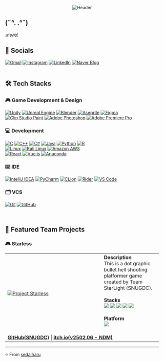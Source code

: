 <div align="center">
    
![Header](https://capsule-render.vercel.app/api?type=transparent&fontColor=fff&text=Sedal.Haru&height=150&fontSize=70&desc=Github%20Archive&descAlignY=75&descAlign=63)

</div>

<div align="left">
    <h2>(˶ᐢ. .ᐢ˵)</h2>
    ℋ𝑒𝓁𝓁𝑜!
</div>

<div align="left">
    <h2>📱 Socials</h2>
    <a href="mailto:sedalharu@gmail.com"><img src="https://img.shields.io/badge/Gmail-D14836?style=for-the-badge&logo=gmail&logoColor=white" alt="Gmail"></a>
    <a href="https://www.instagram.com/sedal.haru"><img src="https://img.shields.io/badge/Instagram-E4405F?style=for-the-badge&logo=instagram&logoColor=white" alt="Instagram"></a>
    <!--<a href="https://twitter.com/your-username"><img src="https://img.shields.io/badge/X-000000?style=for-the-badge&logo=x&logoColor=white" alt="X"></a>-->
    <a href="https://www.linkedin.com/in/donghun-l-76477a281/"><img src="https://img.shields.io/badge/LinkedIn-0077B5?style=for-the-badge&logo=linkedin&logoColor=white" alt="LinkedIn"></a>
    <a href="https://blog.naver.com/ciaccona_/"><img src="https://img.shields.io/badge/Naver_Blog-03C75A?style=for-the-badge&logo=naver&logoColor=white" alt="Naver Blog"></a>
</div>

<br>

<div align="left">
  <h2>🛠️ Tech Stacks</h2>
  <h3>🎮 Game Development & Design</h3>
    
  [![Unity](https://img.shields.io/badge/Unity-000000?style=for-the-badge&logo=unity&logoColor=white)](https://unity.com/)
  [![Unreal Engine](https://img.shields.io/badge/Unreal%20Engine-313131?style=for-the-badge&logo=unreal-engine&logoColor=white)](https://www.unrealengine.com/)
  [![Blender](https://img.shields.io/badge/-Blender-333333?style=for-the-badge&logo=blender)](https://www.blender.org/)
  [![Aseprite](https://img.shields.io/badge/Aseprite-FFFFFF?style=for-the-badge&logo=Aseprite&logoColor=#7D929E)](https://www.aseprite.org/)
  [![Figma](https://img.shields.io/badge/Figma-F24E1E?style=for-the-badge&logo=figma&logoColor=white)](https://www.figma.com/)
  <br>
  [![Clip Studio Paint](https://img.shields.io/badge/ClipStudioPaint-%23CFD3D3.svg?style=for-the-badge&logo=ClipStudioPaint&logoColor=white)](https://www.clipstudio.net/)
  [![Adobe Photoshop](https://img.shields.io/badge/adobe%20photoshop-%2331A8FF.svg?style=for-the-badge&logo=adobe%20photoshop&logoColor=white)](https://www.adobe.com/products/photoshop.html)
  [![Adobe Premiere Pro](https://img.shields.io/badge/Adobe%20Premiere%20Pro-9999FF.svg?style=for-the-badge&logo=Adobe%20Premiere%20Pro&logoColor=white)](https://www.adobe.com/products/premiere.html)

</div>

<div align="left">
  <h3>💻 Development</h3>
    
  [![C](https://img.shields.io/badge/C-A8B9CC?style=for-the-badge&logo=C&logoColor=white)](https://www.c-language.org/)
  [![C++](https://img.shields.io/badge/C++-00599C?style=for-the-badge&logo=C%2B%2B&logoColor=white)](https://isocpp.org/)
  [![C#](https://img.shields.io/badge/C%23-9179E4?style=for-the-badge&logo=c-sharp&logoColor=white)](https://learn.microsoft.com/en-us/dotnet/csharp/)
  [![Java](https://img.shields.io/badge/Java-ED8B00?style=for-the-badge&logo=openjdk&logoColor=white)](https://www.oracle.com/java/)
  [![Python](https://img.shields.io/badge/Python-3776AB?style=for-the-badge&logo=python&logoColor=white)](https://www.python.org/)
  [![R](https://img.shields.io/badge/R-276DC3?style=for-the-badge&logo=r&logoColor=white)](https://www.r-project.org/)
  <br>
  [![Linux](https://img.shields.io/badge/Linux-FCC624?style=for-the-badge&logo=linux&logoColor=black)](https://www.linux.org/)
  [![Kali Linux](https://img.shields.io/badge/Kali%20Linux-557C94?style=for-the-badge&logo=kali-linux&logoColor=white)](https://www.kali.org/)
  [![Amazon AWS](https://img.shields.io/badge/Amazon%20AWS-FF9900?style=for-the-badge&logo=amazon-aws&logoColor=white)](https://aws.amazon.com/)
  <br>
  [![React](https://img.shields.io/badge/React-61DAFB?style=for-the-badge&logo=react&logoColor=black)](https://reactjs.org/)
  [![Vue.js](https://img.shields.io/badge/Vue.js-4FC08D?style=for-the-badge&logo=Vue.js&logoColor=white)](https://vuejs.org/)
  [![Anaconda](https://img.shields.io/badge/Anaconda-%2344A833.svg?style=for-the-badge&logo=anaconda&logoColor=white)](https://www.anaconda.com/)

  <h3>⌨️ IDE</h3>
  
  [![IntelliJ IDEA](https://img.shields.io/badge/IntelliJIDEA-000000.svg?style=for-the-badge&logo=intellij-idea&logoColor=white)](https://www.jetbrains.com/idea/)
  [![PyCharm](https://img.shields.io/badge/Pycharm-000000?style=for-the-badge&logo=pycharm&logoColor=black&color=black&logoColor=white)](https://www.jetbrains.com/pycharm/)
  [![CLion](https://img.shields.io/badge/CLion-000000?style=for-the-badge&logo=clion&logoColor=white)](https://www.jetbrains.com/clion/)
  [![Rider](https://img.shields.io/badge/Rider-000000?style=for-the-badge&logo=rider&logoColor=white)](https://www.jetbrains.com/rider/)
  [![VS Code](https://img.shields.io/badge/Visual%20Studio%20Code-0078d7.svg?style=for-the-badge&logo=visual-studio-code&logoColor=white)](https://code.visualstudio.com/)
</div>

### 
<div align="left">
  <h3>🗂️ VCS</h3>
    
  [![Git](https://img.shields.io/badge/Git-F05032?style=for-the-badge&logo=git&logoColor=white)](https://git-scm.com/)
  [![GitHub](https://img.shields.io/badge/GitHub-181717?style=for-the-badge&logo=GitHub&logoColor=white)](https://github.com/)
</div>

<div align="left">
  <h2>📄 Featured Team Projects</h2>
  <table>
    <h3>🎮 Starless</a></h3>
    <tr>
      <td width="300px" valign="center">
        <a href="https://sedalharu.itch.io/starless">
          <img src="https://img.itch.zone/aW1nLzE3NTAyOTc5LnBuZw==/original/tvn0IL.png" alt="Project Starless" align="center">
        </a>
      </td>
      <td valign="center">
          <div valign="center">
        <b>Description</b><br>
          This is a dot graphic bullet hell shooting platformer game created by Team StarLight (SNUGDC).
        <br><br>
          <b>Stacks</b><br>
          <img src="https://img.shields.io/badge/C%23-9179E4?style=for-the-badge&logo=c-sharp&logoColor=white">
          <img src="https://img.shields.io/badge/Unity-000000?style=for-the-badge&logo=unity&logoColor=white">
          <img src="https://img.shields.io/badge/Aseprite-FFFFFF?style=for-the-badge&logo=Aseprite&logoColor=#7D929E">
          <img src="https://img.shields.io/badge/Figma-F24E1E?style=for-the-badge&logo=figma&logoColor=white">
          <img src="https://img.shields.io/badge/adobe%20photoshop-%2331A8FF.svg?style=for-the-badge&logo=adobe%20photoshop&logoColor=white">
        <br><br>
          <b>Platform</b><br>
          <img src="https://img.shields.io/badge/Windows-0078D6?style=for-the-badge&logo=windows&logoColor=white">
        <br><br>
        </div>
      </td>
    </tr>
    <tr>
    <td colspan="2">
        <a href="https://github.com/SNUGDC/Starless"><b>GitHub(SNUGDC)</b></a> | 
        <a href="https://sedalharu.itch.io/starless"><b>itch.io(v2502.06 - NDM)</b></a>
    </td>
  </tr>
  </table>
  </div>

---
⭐️ From [sedalharu](https://github.com/sedalharu)
